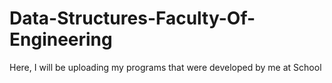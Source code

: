 # Data-Structures-Faculty-Of-Engineering
Here, I will be uploading my programs that were developed by me at School
